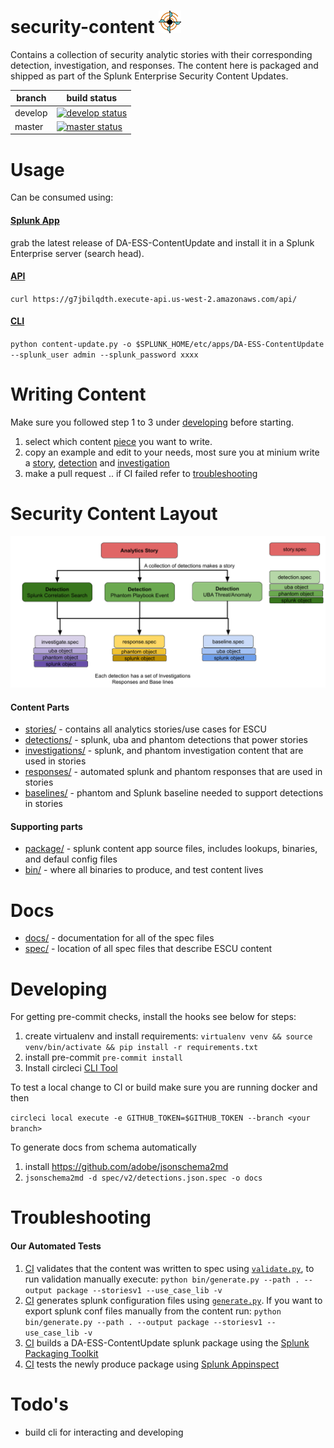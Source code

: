 security-content ![security-content](static/logo.png)
=====
Contains a collection of security analytic stories with their corresponding detection, investigation, and responses. The content here is packaged and shipped as part of the Splunk Enterprise Security Content Updates. 

| branch | build status |
| ---    | ---          |
| develop| [![develop status](https://circleci.com/gh/splunk/security-content/tree/develop.svg?style=svg&circle-token=67ad1fa7779c57d7e5bcfc42bd617baf607ec269)](https://circleci.com/gh/splunk/security-content/tree/develop)|
| master | [![master status](https://circleci.com/gh/splunk/security-content/tree/master.svg?style=svg&circle-token=67ad1fa7779c57d7e5bcfc42bd617baf607ec269)](https://circleci.com/gh/splunk/security-content/tree/master)|

# Usage
Can be consumed using:

#### [Splunk App](https://github.com/splunk/security-content/releases)
grab the latest release of DA-ESS-ContentUpdate and install it in a Splunk Enterprise server (search head).

#### [API](https://github.com/splunk/security-content-api)
`curl https://g7jbilqdth.execute-api.us-west-2.amazonaws.com/api/`

#### [CLI](https://github.com/splunk/security-content-api/blob/master/content-update.py)
`python content-update.py -o $SPLUNK_HOME/etc/apps/DA-ESS-ContentUpdate --splunk_user admin --splunk_password xxxx`

# Writing Content
Make sure you followed step 1 to 3 under [developing](https://github.com/splunk/security-content#developing) before starting. 

1. select which content [piece](https://github.com/splunk/security-content#content-parts) you want to write. 
2. copy an example and edit to your needs, most  sure you at minium write a [story](stories/), [detection](detections/) and [investigation](investigations/)
3. make a pull request .. if CI failed refer to [troubleshooting](https://github.com/splunk/security-content#troubleshooting)


# Security Content Layout
![](static/structure.png)

#### Content Parts
* [stories/](stories/) - contains all analytics stories/use cases for ESCU
* [detections/](detections/) - splunk, uba and phantom detections that power stories
* [investigations/](investigations/) - splunk, and phantom investigation content that are used in stories
* [responses/](responses/) - automated splunk and phantom responses that are used in stories
* [baselines/](baselines/) - phantom and Splunk baseline needed to support detections in stories

#### Supporting parts
* [package/](package/) - splunk content app source files, includes lookups, binaries, and defaul config files
* [bin/](bin/) - where all binaries to produce, and test content lives

# Docs
* [docs/](docs/) - documentation for all of the spec files
* [spec/](spec/) - location of all spec files that describe ESCU content

# Developing
For getting pre-commit checks, install the hooks see below for steps:

1. create virtualenv and install requirements: `virtualenv venv && source venv/bin/activate && pip install -r requirements.txt`
2. install pre-commit `pre-commit install`
3. Install circleci [CLI Tool](https://circleci.com/docs/2.0/local-cli/#installation)

To test a local change to CI or build make sure you are running docker and then

`circleci local execute -e GITHUB_TOKEN=$GITHUB_TOKEN --branch <your branch>`

To generate docs from schema automatically
1. install https://github.com/adobe/jsonschema2md
2. `jsonschema2md -d spec/v2/detections.json.spec -o docs`

# Troubleshooting
#### Our Automated Tests
1. [CI](https://github.com/splunk/security-content/blob/44946063173f7bc9921f0da0aa62139c084d1c51/.circleci/config.yml#L27) validates that the content was written to spec using [`validate.py`](https://github.com/splunk/security-content/blob/runstory/bin/generate.py), to run validation manually execute: `python bin/generate.py --path . --output package --storiesv1 --use_case_lib -v` 
2. [CI](https://github.com/splunk/security-content/blob/44946063173f7bc9921f0da0aa62139c084d1c51/.circleci/config.yml#L60) generates splunk configuration files using [`generate.py`](https://github.com/splunk/security-content/blob/develop/bin/generate.py). If you want to export splunk conf files manually from the content run: `python bin/generate.py --path . --output package --storiesv1 --use_case_lib -v` 
3. [CI](https://github.com/splunk/security-content/blob/44946063173f7bc9921f0da0aa62139c084d1c51/.circleci/config.yml#L107) builds a DA-ESS-ContentUpdate splunk package using the [Splunk Packaging Toolkit](http://dev.splunk.com/view/packaging-toolkit/SP-CAAAE9V) 
4. [CI](https://github.com/splunk/security-content/blob/44946063173f7bc9921f0da0aa62139c084d1c51/.circleci/config.yml#L145) tests the newly produce package using [Splunk Appinspect](http://dev.splunk.com/view/appinspect/SP-CAAAE9U)

# Todo's
* build cli for interacting and developing